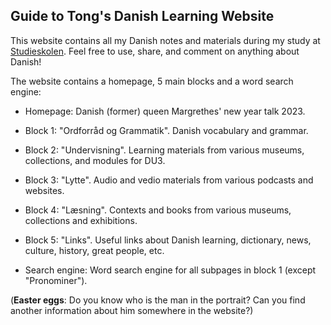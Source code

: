 Guide to Tong's Danish Learning Website
---

This website contains all my Danish notes and materials during my study at [Studieskolen](https://www.studieskolen.dk/). Feel free to use, share, and comment on anything about Danish!

The website contains a homepage, 5 main blocks and a word search engine:

- Homepage: Danish (former) queen Margrethes' new year talk 2023.

- Block 1: "Ordforråd og Grammatik". Danish vocabulary and grammar.

- Block 2: "Undervisning". Learning materials from various museums, collections, and modules for DU3.

- Block 3: "Lytte". Audio and vedio materials from various podcasts and websites.

- Block 4: "Læsning". Contexts and books from various museums, collections and exhibitions.

- Block 5: "Links". Useful links about Danish learning, dictionary, news, culture, history, great people, etc.

- Search engine: Word search engine for all subpages in block 1 (except "Pronominer").

(**Easter eggs**: Do you know who is the man in the portrait? Can you find another information about him somewhere in the website?)